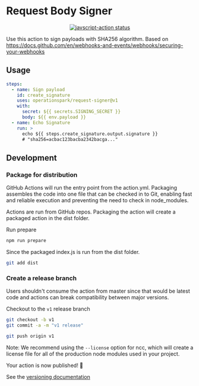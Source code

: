 # Request Body Signer

<p align="center">
  <a href="https://github.com/actions/javascript-action/actions"><img alt="javscript-action status" src="https://github.com/actions/javascript-action/workflows/units-test/badge.svg"></a>
</p>

Use this action to sign payloads with SHA256 algorithm.
Based on https://docs.github.com/en/webhooks-and-events/webhooks/securing-your-webhooks

## Usage

```yaml
steps:
  - name: Sign payload
    id: create_signature
    uses: operationspark/request-signer@v1
    with:
      secret: ${{ secrets.SIGNING_SECRET }}
      body: ${{ env.payload }}
  - name: Echo Signature
    run: >
      echo ${{ steps.create_signature.output.signature }}
      # "sha256=acbac123bacba2342bacga..."
```

## Development

### Package for distribution

GitHub Actions will run the entry point from the action.yml. Packaging assembles the code into one file that can be checked in to Git, enabling fast and reliable execution and preventing the need to check in node_modules.

Actions are run from GitHub repos. Packaging the action will create a packaged action in the dist folder.

Run prepare

```bash
npm run prepare
```

Since the packaged index.js is run from the dist folder.

```bash
git add dist
```

### Create a release branch

Users shouldn't consume the action from master since that would be latest code and actions can break compatibility between major versions.

Checkout to the `v1` release branch

```bash
git checkout -b v1
git commit -a -m "v1 release"
```

```bash
git push origin v1
```

Note: We recommend using the `--license` option for ncc, which will create a license file for all of the production node modules used in your project.

Your action is now published! :rocket:

See the [versioning documentation](https://github.com/actions/toolkit/blob/master/docs/action-versioning.md)
